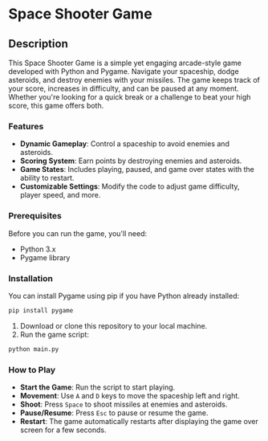 # Space Shooter Game

## Description

This Space Shooter Game is a simple yet engaging arcade-style game developed with Python and Pygame. Navigate your spaceship, dodge asteroids, and destroy enemies with your missiles. The game keeps track of your score, increases in difficulty, and can be paused at any moment. Whether you're looking for a quick break or a challenge to beat your high score, this game offers both.

### Features

- **Dynamic Gameplay**: Control a spaceship to avoid enemies and asteroids.
- **Scoring System**: Earn points by destroying enemies and asteroids.
- **Game States**: Includes playing, paused, and game over states with the ability to restart.
- **Customizable Settings**: Modify the code to adjust game difficulty, player speed, and more.

### Prerequisites

Before you can run the game, you'll need:

- Python 3.x
- Pygame library

### Installation

You can install Pygame using pip if you have Python already installed:

```bash
pip install pygame
```

1. Download or clone this repository to your local machine.
2. Run the game script:

```bash
python main.py
```

### How to Play

- **Start the Game**: Run the script to start playing.
- **Movement**: Use `A` and `D` keys to move the spaceship left and right.
- **Shoot**: Press `Space` to shoot missiles at enemies and asteroids.
- **Pause/Resume**: Press `Esc` to pause or resume the game.
- **Restart**: The game automatically restarts after displaying the game over screen for a few seconds.
 







   
